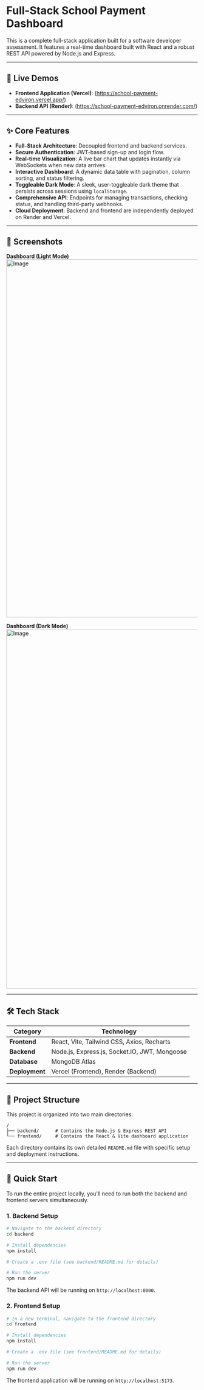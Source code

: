 # Full-Stack School Payment Dashboard

This is a complete full-stack application built for a software developer assessment. It features a real-time dashboard built with React and a robust REST API powered by Node.js and Express.

---

## 🚀 Live Demos

* **Frontend Application (Vercel)**: (https://school-payment-edviron.vercel.app/)
* **Backend API (Render)**: (https://school-payment-edviron.onrender.com/)

---

## ✨ Core Features

* **Full-Stack Architecture**: Decoupled frontend and backend services.
* **Secure Authentication**: JWT-based sign-up and login flow.
* **Real-time Visualization**: A live bar chart that updates instantly via WebSockets when new data arrives.
* **Interactive Dashboard**: A dynamic data table with pagination, column sorting, and status filtering.
* **Toggleable Dark Mode**: A sleek, user-toggleable dark theme that persists across sessions using `localStorage`.
* **Comprehensive API**: Endpoints for managing transactions, checking status, and handling third-party webhooks.
* **Cloud Deployment**: Backend and frontend are independently deployed on Render and Vercel.

---

## 📸 Screenshots

**Dashboard (Light Mode)**
<img width="1919" height="939" alt="Image" src="https://github.com/user-attachments/assets/b2427874-d7f2-425e-9d15-e520c16b46d3" />

**Dashboard (Dark Mode)**
<img width="1913" height="943" alt="Image" src="https://github.com/user-attachments/assets/57ad8366-9519-4dfa-b327-d12cc788cbe5" />

---

## 🛠️ Tech Stack

| Category      | Technology                                    |
|---------------|-----------------------------------------------|
| **Frontend** | React, Vite, Tailwind CSS, Axios, Recharts    |
| **Backend** | Node.js, Express.js, Socket.IO, JWT, Mongoose |
| **Database** | MongoDB Atlas                                 |
| **Deployment**| Vercel (Frontend), Render (Backend)           |

---

## 📂 Project Structure

This project is organized into two main directories:

```
/
├── backend/      # Contains the Node.js & Express REST API
└── frontend/     # Contains the React & Vite dashboard application
```
Each directory contains its own detailed `README.md` file with specific setup and deployment instructions.

---

## 🚀 Quick Start

To run the entire project locally, you'll need to run both the backend and frontend servers simultaneously.

### 1. Backend Setup

```bash
# Navigate to the backend directory
cd backend

# Install dependencies
npm install

# Create a .env file (see backend/README.md for details)

# Run the server
npm run dev
```
The backend API will be running on `http://localhost:8000`.

### 2. Frontend Setup

```bash
# In a new terminal, navigate to the frontend directory
cd frontend

# Install dependencies
npm install

# Create a .env file (see frontend/README.md for details)

# Run the server
npm run dev
```
The frontend application will be running on `http://localhost:5173`.